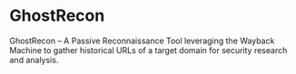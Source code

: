 # GhostRecon
GhostRecon – A Passive Reconnaissance Tool leveraging the Wayback Machine to gather historical URLs of a target domain for security research and analysis.
